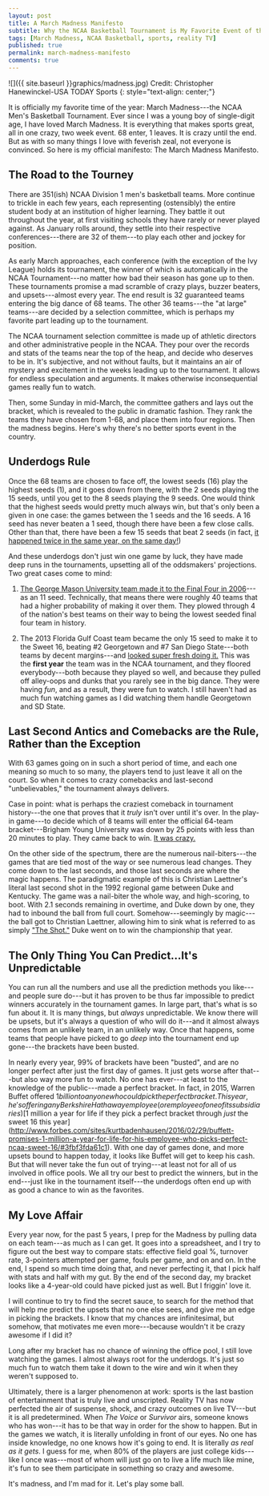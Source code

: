 ```yaml
---
layout: post
title: A March Madness Manifesto 
subtitle: Why the NCAA Basketball Tournament is My Favorite Event of the Year
tags: [March Madness, NCAA Basketball, sports, reality TV]
published: true
permalink: march-madness-manifesto 
comments: true
---
```


![]({{ site.baseurl }}graphics/madness.jpg)
Credit: Christopher Hanewinckel-USA TODAY Sports
{: style="text-align: center;"}

It is officially my favorite time of the year: March Madness---the NCAA Men's Basketball Tournament. Ever since I was a young boy of single-digit age, I have loved March Madness. It is everything that makes sports great, all in one crazy, two week event. 68 enter, 1 leaves. It is crazy until the end. But as with so many things I love with feverish zeal, not everyone is convinced. So here is my official manifesto: The March Madness Manifesto. 

<!--more-->

## The Road to the Tourney

There are 351(ish) NCAA Division 1 men's basketball teams. More continue to trickle in each few years, each representing (ostensibly) the entire student body at an institution of higher learning. They battle it out throughout the year, at first visiting schools they have rarely or never played against. As January rolls around, they settle into their respective conferences---there are 32 of them---to play each other and jockey for position.

As early March approaches, each conference (with the exception of the Ivy League) holds its tournament, the winner of which is automatically in the NCAA Tournament---no matter how bad their season has gone up to then. These tournaments promise a mad scramble of crazy plays, buzzer beaters, and upsets---almost every year. The end result is 32 guaranteed teams entering the big dance of 68 teams. The other 36 teams---the "at large" teams---are decided by a selection committee, which is perhaps my favorite part leading up to the tournament. 

The NCAA tournament selection committee is made up of athletic directors and other administrative people in the NCAA. They pour over the records and stats of the teams near the top of the heap, and decide who deserves to be in. It's subjective, and not without faults, but it maintains an air of mystery and excitement in the weeks leading up to the tournament. It allows for endless speculation and arguments. It makes otherwise inconsequential games really fun to watch. 

Then, some Sunday in mid-March, the committee gathers and lays out the bracket, which is revealed to the public in dramatic fashion. They rank the teams they have chosen from 1-68, and place them into four regions. Then the madness begins. Here's why there's no better sports event in the country.


## Underdogs Rule

Once the 68 teams are chosen to face off, the lowest seeds (16) play the highest seeds (1), and it goes down from there, with the 2 seeds playing the 15 seeds, until you get to the 8 seeds playing the 9 seeds. One would think that the highest seeds would pretty much always win, but that's only been a given in one case: the games between the 1 seeds and the 16 seeds. A 16 seed has never beaten a 1 seed, though there have been a few close calls. Other than that, there have been a few 15 seeds that beat 2 seeds (in fact, [it happened twice in the same year, on the same day!](http://espn.go.com/mens-college-basketball/tournament/2012/story/_/id/7700367/2012-ncaa-tournament-friday-upsets-come-grand-historic-scale)) 

And these underdogs don't just win one game by luck, they have made deep runs in the tournaments, upsetting all of the oddsmakers' projections.  Two great cases come to mind:

1. [The George Mason University team made it to the Final Four in 2006](http://www.cbssports.com/collegebasketball/feature/25503108/mason-men )---as an 11 seed. Technically, that means there were roughly 40 teams that had a higher probability of making it over them. They plowed through 4 of the nation's best teams on their way to being the lowest seeded final four team in history. 

2. The 2013 Florida Gulf Coast team became the only 15 seed to make it to the Sweet 16, beating #2 Georgetown and #7 San Diego State---both teams by decent margins---and [looked super fresh doing it.](http://deadspin.com/the-lights-go-out-on-dunk-city-remembering-a-departed-463416448) This was the **first year** the team was in the NCAA tournament, and they floored everybody---both because they played so well, and because they pulled off alley-oops and dunks that you rarely see in the big dance. They were having *fun*, and as a result, they were fun to watch. I still haven't had as much fun watching games as I did watching them handle Georgetown and SD State.


## Last Second Antics and Comebacks are the Rule, Rather than the Exception

With 63 games going on in such a short period of time, and each one meaning so much to so many, the players tend to just leave it all on the court. So when it comes to crazy comebacks and last-second "unbelievables," the tournament always delivers.

Case in point: what is perhaps the craziest comeback in tournament history---the one that proves that it *truly* isn't over until it's over. In the play-in game---to decide which of 8 teams will enter the official 64-team bracket---Brigham Young University was down by 25 points with less than 20 minutes to play. They came back to win. [It was crazy.](http://espn.go.com/mens-college-basketball/recap?gameId=320730252)

On the other side of the spectrum, there are the numerous nail-biters---the games that are tied most of the way or see numerous lead changes. They come down to the last seconds, and those last seconds are where the magic happens. The paradigmatic example of this is Christian Laettner's literal last second shot in the 1992 regional game between Duke and Kentucky. The game was a nail-biter the whole way, and high-scoring, to boot. With 2.1 seconds remaining in overtime, and Duke down by one, they had to inbound the ball from full court. Somehow---seemingly by magic---the ball got to Christian Laettner, allowing him to sink what is referred to as simply ["The Shot."](https://www.youtube.com/watch?v=J3_IT622Sbc) Duke went on to win the championship that year.


## The Only Thing You Can Predict...It's Unpredictable

You can run all the numbers and use all the prediction methods you like---and people sure do---but it has proven to be thus far impossible to predict winners accurately in the tournament games. In large part, that's what is so fun about it. It is many things, but *always* unpredictable. We know there will be upsets, but it's always a question of who will do it---and it almost always comes from an unlikely team, in an unlikely way. Once that happens, some teams that people have picked to go *deep* into the tournament end up gone---the brackets have been busted.

In nearly every year, 99% of brackets have been "busted", and are no longer perfect after just the first day of games. It just gets worse after that---but also way more fun to watch. No one has ever---at least to the knowledge of the public---made a perfect bracket. In fact, in 2015, Warren Buffet offered $1 billion to anyone who could pick the perfect bracket. This year, he's offering any Berkshire Hathaway employee (or employee of one of its subsidiaries) [$1 million a year for life if they pick a perfect bracket through *just* the sweet 16 this year](http://www.forbes.com/sites/kurtbadenhausen/2016/02/29/buffett-promises-1-million-a-year-for-life-for-his-employee-who-picks-perfect-ncaa-sweet-16/#3fbf3fda61c1). With one day of games done, and more upsets bound to happen today, it looks like Buffet will get to keep his cash. But that will never take the fun out of trying---at least not for all of us involved in office pools. We all try our best to predict the winners, but in the end---just like in the tournament itself---the underdogs often end up with as good a chance to win as the favorites.


## My Love Affair

Every year now, for the past 5 years, I prep for the Madness by pulling data on each team---as much as I can get. It goes into a spreadsheet, and I try to figure out the best way to compare stats: effective field goal %, turnover rate, 3-pointers attempted per game, fouls per game, and on and on. In the end, I spend so much time doing that, and never perfecting it, that I pick half with stats and half with my gut. By the end of the second day, my bracket looks like a 4-year-old could have picked just as well. But I friggin' love it.

I will continue to try to find the secret sauce, to search for the method that will help me predict the upsets that no one else sees, and give me an edge in picking the brackets. I know that my chances are infinitesimal, but somehow, that motivates me even more---because wouldn't it be crazy awesome if I did it? 

Long after my bracket has no chance of winning the office pool, I still love watching the games. I almost always root for the underdogs. It's just so much fun to watch them take it down to the  wire and win it when they weren't supposed to. 

Ultimately, there is a larger phenomenon at work: sports is the last bastion of entertainment that is truly live and unscripted. Reality TV has now perfected the air of suspense, shock, and crazy outcomes on live TV---but it is all predetermined. When *The Voice* or *Survivor* airs, someone knows who has won---it has to be that way in order for the show to happen. But in the games we watch, it is literally unfolding in front of our eyes. No one has inside knowledge, no one knows how it's going to end. It is literally *as real as it gets*. I guess for me, when 80% of the players are just college kids---like I once was---most of whom will just go on to live a life much like mine, it's fun to see them participate in something so crazy and awesome.

It's madness, and I'm mad for it. Let's play some ball.




